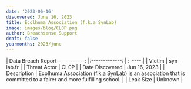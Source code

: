 ```yaml
---
date: '2023-06-16'
discovered: June 16, 2023
title: Ecolhuma Association (f.k.a SynLab)
image: images/blog/CL0P.png
author: Breachsense Support
draft: false
yearmonths: 2023/june
---
```


| Data Breach Report------------:     |:-------------:    | :-----:|
| Victim      | syn-lab.fr      | 
| Threat Actor      | CL0P      | 
| Date Discovered      | Jun 16, 2023      | 
| Description      | Ecolhuma Association (f.k.a SynLab) is an association that is committed to a fairer and more fulfilling school.      | 
| Leak Size      | Unknown      | 

